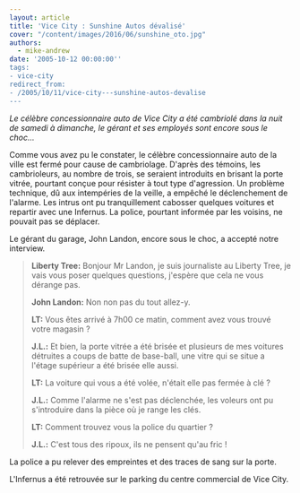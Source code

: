 ```yaml
---
layout: article
title: 'Vice City : Sunshine Autos dévalisé'
cover: "/content/images/2016/06/sunshine_oto.jpg"
authors:
  - mike-andrew
date: '2005-10-12 00:00:00''
tags:
- vice-city
redirect_from:
- /2005/10/11/vice-city---sunshine-autos-devalise
---
```


_Le célèbre concessionnaire auto de Vice City a été cambriolé dans la nuit de samedi à dimanche, le gérant et ses employés sont encore sous le choc..._

Comme vous avez pu le constater, le célèbre concessionnaire auto de la ville est fermé pour cause de cambriolage. D'après des témoins, les cambrioleurs, au nombre de trois, se seraient introduits en brisant la porte vitrée, pourtant conçue pour résister à tout type d'agression. Un problème technique, dû aux intempéries de la veille, a empêché le déclenchement de l'alarme. Les intrus ont pu tranquillement cabosser quelques voitures et repartir avec une Infernus. La police, pourtant informée par les voisins, ne pouvait pas se déplacer.

Le gérant du garage, John Landon, encore sous le choc, a accepté notre interview.

> **Liberty Tree:** Bonjour Mr Landon, je suis journaliste au Liberty Tree, je vais vous poser quelques questions, j'espère que cela ne vous dérange pas.
> 
> **John Landon:** Non non pas du tout allez-y.
> 
> **LT:** Vous êtes arrivé à 7h00 ce matin, comment avez vous trouvé votre magasin ?
> 
> **J.L.:** Et bien, la porte vitrée a été brisée et plusieurs de mes voitures détruites a coups de batte de base-ball, une vitre qui se situe a l'étage supérieur a été brisée elle aussi.
> 
> **LT:** La voiture qui vous a été volée, n'était elle pas fermée à clé ?
> 
> **J.L.:** Comme l'alarme ne s'est pas déclenchée, les voleurs ont pu s'introduire dans la pièce où je range les clés.
> 
> **LT:** Comment trouvez vous la police du quartier ?
> 
> **J.L.:** C'est tous des ripoux, ils ne pensent qu'au fric !

La police a pu relever des empreintes et des traces de sang sur la porte.

L'Infernus a été retrouvée sur le parking du centre commercial de Vice City.